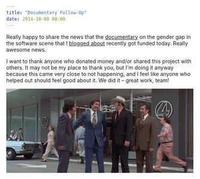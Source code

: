 ```yaml
---
title: "Documentary Follow-Up"
date: 2014-10-08 00:00
---
```


<p>Really happy to share the news that the <a href="https://www.indiegogo.com/projects/code-debugging-the-gender-gap">documentary</a> on the gender gap in the software scene that I <a href="http://ashfurrow.com/blog/why-is-this-difficult">blogged about</a> recently got funded today. Really awesome news. </p>

<!-- more -->

<p>I want to thank anyone who donated money and/or shared this project with others. It may not be my place to thank you, but I'm doing it anyway because this came very close to not happening, and I feel like anyone who helped out should feel good about it. We did it – great work, team!</p>

<img src="/img/import/blog/documentary-follow-up/99B4FB01D01E47C8909809C3DCE853A4.gif" class="img-responsive" />

